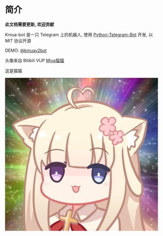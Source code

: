 # 简介

**此文档需要更新, 欢迎贡献**

Kmua-bot 是一只 Telegram 上的机器人, 使用 [Python-Telegram-Bot](https://github.com/python-telegram-bot/python-telegram-bot) 开发, 以 MIT 协议开源

DEMO: [@kmuav2bot](https://t.me/kmuav2bot)

头像来自 Bilibili VUP [Miya猫猫](https://space.bilibili.com/846180)

这是猫猫

![猫猫](./images/miyaneko.jpg)
